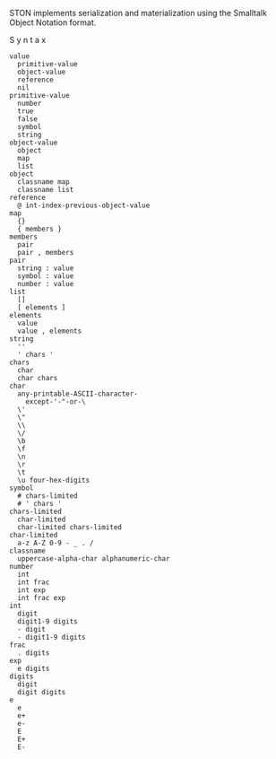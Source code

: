 STON implements serialization and materialization using the Smalltalk Object Notation format. S y n t a x	value	  primitive-value	  object-value	  reference	  nil	primitive-value	  number	  true	  false	  symbol	  string	object-value	  object	  map	  list	object	  classname map	  classname list	reference	  @ int-index-previous-object-value	map	  {}	  { members }	members	  pair	  pair , members	pair	  string : value	  symbol : value	  number : value	list	  []	  [ elements ]	elements	  value 	  value , elements	string	  ''	  ' chars '	chars	  char	  char chars	char	  any-printable-ASCII-character-	    except-'-"-or-\	  \'	  \"	  \\	  \/	  \b	  \f	  \n	  \r	  \t	  \u four-hex-digits	symbol	  # chars-limited	  # ' chars '	chars-limited	  char-limited	  char-limited chars-limited	char-limited	  a-z A-Z 0-9 - _ . /	classname	  uppercase-alpha-char alphanumeric-char	number	  int	  int frac	  int exp	  int frac exp	int	  digit	  digit1-9 digits 	  - digit	  - digit1-9 digits	frac	  . digits	exp	  e digits	digits	  digit	  digit digits	e	  e	  e+	  e-	  E	  E+	  E-